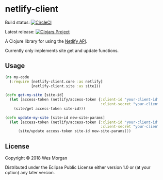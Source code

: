# netlify-client

Build status: [![CircleCI](https://circleci.com/gh/cap10morgan/netlify-clojure-client.svg?style=svg)](https://circleci.com/gh/cap10morgan/netlify-clojure-client)

Latest release: [![Clojars Project](https://img.shields.io/clojars/v/cap10morgan/netlify-client.svg)](https://clojars.org/cap10morgan/netlify-client)

A Clojure library for using the [Netlify API](https://www.netlify.com/docs/api/).

Currently only implements site get and update functions.

## Usage

```clojure
(ns my-code
  (:require [netlify-client.core :as netlify]
            [netlify-client.site :as site]))
            
(defn get-my-site [site-id]
  (let [access-token (netlify/access-token {:client-id "your-client-id"
                                            :client-secret "your-client-secret"})]
    (site/get access-token site-id)))
    
(defn update-my-site [site-id new-site-params]
  (let [access-token (netlify/access-token {:client-id "your-client-id"
                                            :client-secret "your-client-secret"})]
      (site/update access-token site-id new-site-params)))
```

## License

Copyright © 2018 Wes Morgan

Distributed under the Eclipse Public License either version 1.0 or (at
your option) any later version.
